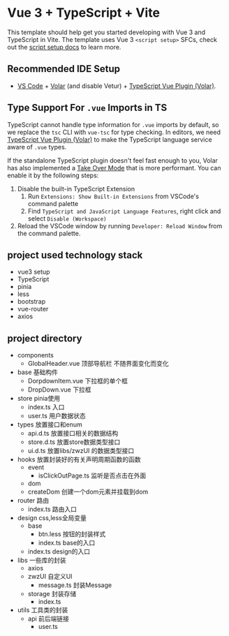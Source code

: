 # Vue 3 + TypeScript + Vite

This template should help get you started developing with Vue 3 and TypeScript in Vite. The template uses Vue 3 `<script setup>` SFCs, check out the [script setup docs](https://v3.vuejs.org/api/sfc-script-setup.html#sfc-script-setup) to learn more.

## Recommended IDE Setup

- [VS Code](https://code.visualstudio.com/) + [Volar](https://marketplace.visualstudio.com/items?itemName=Vue.volar) (and disable Vetur) + [TypeScript Vue Plugin (Volar)](https://marketplace.visualstudio.com/items?itemName=Vue.vscode-typescript-vue-plugin).

## Type Support For `.vue` Imports in TS

TypeScript cannot handle type information for `.vue` imports by default, so we replace the `tsc` CLI with `vue-tsc` for type checking. In editors, we need [TypeScript Vue Plugin (Volar)](https://marketplace.visualstudio.com/items?itemName=Vue.vscode-typescript-vue-plugin) to make the TypeScript language service aware of `.vue` types.

If the standalone TypeScript plugin doesn't feel fast enough to you, Volar has also implemented a [Take Over Mode](https://github.com/johnsoncodehk/volar/discussions/471#discussioncomment-1361669) that is more performant. You can enable it by the following steps:

1. Disable the built-in TypeScript Extension
   1. Run `Extensions: Show Built-in Extensions` from VSCode's command palette
   2. Find `TypeScript and JavaScript Language Features`, right click and select `Disable (Workspace)`
2. Reload the VSCode window by running `Developer: Reload Window` from the command palette.

## project used technology stack
- vue3 setup
- TypeScript
- pinia
- less
- bootstrap
- vue-router
- axios

## project directory
   - components 
     - GlobalHeader.vue 顶部导航栏 不随界面变化而变化
   - base 基础构件
     - DorpdownItem.vue 下拉框的单个框
     - DropDown.vue 下拉框 
   - store pinia使用
     - index.ts 入口
     - user.ts 用户数据状态
   - types 放置接口和enum
     - api.d.ts 放置接口相关的数据结构
     - store.d.ts 放置store数据类型接口
     - ui.d.ts 放置libs/zwzUI 的数据类型接口
   - hooks 放置封装好的有关声明周期函数的函数
     - event
       - isClickOutPage.ts 监听是否点击在外面
     - dom 
     - createDom 创建一个dom元素并挂载到dom
   - router 路由
     - index.ts 路由入口
   - design css,less全局变量
     - base
       - btn.less 按钮的封装样式
       - index.ts base的入口
     - index.ts design的入口
   - libs 一些库的封装
     - axios
     - zwzUI 自定义UI
       - message.ts 封装Message
     - storage 封装存储
       - index.ts
   - utils 工具类的封装
     - api 前后端链接
       - user.ts